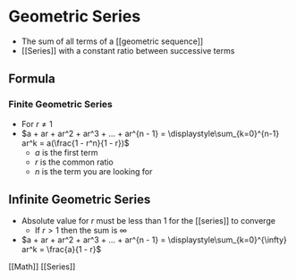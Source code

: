 # Geometric Series

- The sum of all terms of a [[geometric sequence]]
- [[Series]] with a constant ratio between successive terms

## Formula

### Finite Geometric Series

- For $r \neq 1$
- $a + ar + ar^2 + ar^3 + ... + ar^{n - 1} = \displaystyle\sum_{k=0}^{n-1} ar^k = a(\frac{1 - r^n}{1 - r})$
  - $a$ is the first term
  - $r$ is the common ratio
  - $n$ is the term you are looking for

## Infinite Geometric Series

- Absolute value for $r$ must be less than $1$ for the [[series]] to converge
  - If $r \gt 1$ then the sum is $\infty$
- $a + ar + ar^2 + ar^3 + ... + ar^{n - 1} = \displaystyle\sum_{k=0}^{\infty} ar^k = \frac{a}{1 - r}$

[[Math]] [[Series]]

